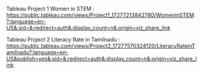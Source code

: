 Tableau Project 1 Women in STEM : https://public.tableau.com/views/Project1_17277213842780/WomeninSTEM?:language=en-US&:sid=&:redirect=auth&:display_count=n&:origin=viz_share_link


Tableau Project 2 Literacy Rate in Tamilnadu : https://public.tableau.com/views/Project2_17277570324120/LiteracyRateinTamilnadu?:language=en-US&publish=yes&:sid=&:redirect=auth&:display_count=n&:origin=viz_share_link
